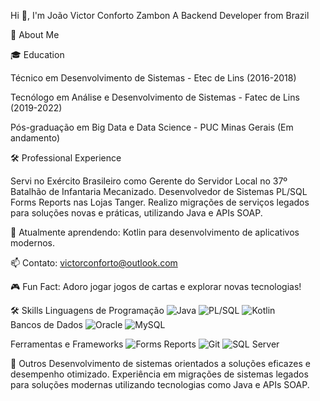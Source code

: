 Hi 👋, I'm João Victor Conforto Zambon
A Backend Developer from Brazil


📝 About Me

🎓 Education

Técnico em Desenvolvimento de Sistemas - Etec de Lins (2016-2018)

Tecnólogo em Análise e Desenvolvimento de Sistemas - Fatec de Lins (2019-2022)

Pós-graduação em Big Data e Data Science - PUC Minas Gerais (Em andamento)



🛠️ Professional Experience

Servi no Exército Brasileiro como Gerente do Servidor Local no 37º Batalhão de Infantaria Mecanizado.
Desenvolvedor de Sistemas PL/SQL Forms Reports nas Lojas Tanger.
Realizo migrações de serviços legados para soluções novas e práticas, utilizando Java e APIs SOAP.

🌱 Atualmente aprendendo: Kotlin para desenvolvimento de aplicativos modernos.

📫 Contato: victorconforto@outlook.com

🎮 Fun Fact: Adoro jogar jogos de cartas e explorar novas tecnologias!

🛠️ Skills
Linguagens de Programação
<img src="https://img.shields.io/badge/Java-007396?style=for-the-badge&logo=java&logoColor=white" alt="Java" /> <img src="https://img.shields.io/badge/PL%2FSQL-5A29E4?style=for-the-badge&logo=oracle&logoColor=white" alt="PL/SQL" /> <img src="https://img.shields.io/badge/Kotlin-0095D5?style=for-the-badge&logo=kotlin&logoColor=white" alt="Kotlin" />
<br>
Bancos de Dados
<img src="https://img.shields.io/badge/Oracle-F80000?style=for-the-badge&logo=oracle&logoColor=white" alt="Oracle" /> <img src="https://img.shields.io/badge/MySQL-4479A1?style=for-the-badge&logo=mysql&logoColor=white" alt="MySQL" />
<br>

Ferramentas e Frameworks
<img src="https://img.shields.io/badge/Forms_Reports-FF7300?style=for-the-badge&logo=oracle&logoColor=white" alt="Forms Reports" /> <img src="https://img.shields.io/badge/Git-F05032?style=for-the-badge&logo=git&logoColor=white" alt="Git" /> <img src="https://img.shields.io/badge/SQL_Server-CC2927?style=for-the-badge&logo=microsoft-sql-server&logoColor=white" alt="SQL Server" />


🌟 Outros
Desenvolvimento de sistemas orientados a soluções eficazes e desempenho otimizado.
Experiência em migrações de sistemas legados para soluções modernas utilizando tecnologias como Java e APIs SOAP.
